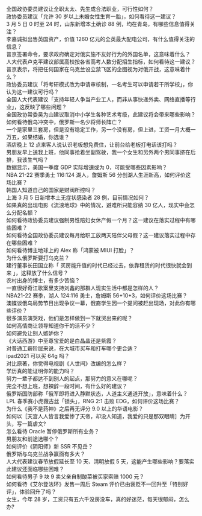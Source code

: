 全国政协委员建议让全职太太、先生成合法职业，可行性如何？  
政协委员建议「允许 30 岁以上未婚女性生育一胎」，如何看待这一建议？  
3 月 5 日 0 时至 24 时，山东新增本土确诊 88 例，均在青岛，有哪些信息值得关注？  
李嘉诚拟出售英国资产，价值 1260 亿元的全英最大配电公司，有什么值得关注的信息？  
普京签署命令，要求政府确定对俄实施不友好行为的外国名单，这意味着什么？  
人大代表卢克平建议部属高校按各省高考人数分配招生指标，如何看待这一建议？  
普京表示，将把任何国家在乌克兰设立禁飞区的企图视为对俄开战，这意味着什么？  
政协委员建议「将考研模式改为申请审核制，一名考生可以申请若干所学校」，你认为这一建议可行吗？  
全国人大代表建议「支持年轻人争当产业工人，而非从事快递外卖、网络直播等行业」，这反映了哪些问题？  
全国政协常委吴为山建议取消中小学生各种艺术考级，此建议将会带来哪些影响？  
如何看待俄乌冲突中，俄罗斯一名少将师长阵亡？  
一个是家里三套房，但是没有稳定工作，另一个没有房，但上进，工资一月大概一万五，如果结婚，你选谁？  
酒店晚上 12 点来客人说认识老板想免费住，让前台给老板打电话该打吗？  
男朋友早上送我上班，他同事抢着坐副驾驶，我一个女生和另外两个男同事挤在后排，我该生气吗？  
数据显示，美国一季度 GDP 实际增速或为 0，可能受哪些因素影响？  
NBA 21-22 赛季勇士 116:124 湖人，詹姆斯 56 分创湖人生涯新高，如何评价这场比赛？  
韩国人知道自己的国家是财阀所控吗？  
上海 3 月 5 日新增本土无症状感染者 28 例，目前情况如何？  
如果真的出现电影《流浪地球》中的情况，避难所只能容纳 30 亿人，现实中会怎么分配名额？  
如何看待政协委员建议强制男性陪妇女休产假一个月？这一建议在落实过程中有哪些困难？  
如何看待全国政协委员建议每月给职工放两天陪伴父母假？这一建议落实过程中存在哪些困难？  
如何看待博主地球上的 Alex 称「鸿蒙被 MIUI 打脸」？  
为什么俄罗斯要打乌克兰？  
建行董事长田国立称「 买房能升值的时代已经过去，依靠租赁的时代很快就会到来 」，这释放了什么信号？  
农村出身的博士，有多少苦恼？  
一直很好奇江歌案里支持刘鑫的那群人现实生活中都是怎样的人？  
NBA21-22 赛季，湖人 124:116 勇士，詹姆斯 56+10+3，如何评价这场比赛？  
澳媒谈俄乌局势节目出现争议一幕，俄裔学生因一个提问被赶出现场，对此你有哪些评价？  
很多演员演哭戏，他们是怎样做到一下就哭出来的呢？  
如何高情商让领导知道你干的活不少？  
如何避免让别人嫉妒你？  
《大话西游》中至尊宝爱的是白晶晶还是紫霞？  
对普通工薪阶层来说，在大城市买车和打车哪个更合适？  
ipad2021 可以买 64g 吗？  
对比原著，你觉得电视剧《人世间》改编的怎么样？  
学历真的能证明你的能力吗？  
努力一辈子都达不到别人的起点，那努力的意义在哪呢？  
完全不想上班，想裸辞一段时间，有什么好的建议？  
俄罗斯国防部称「俄军即将进入静默状态，人道主义通道开放」，意味着什么？  
LPL 春季赛小虎薇古丝「锁头」，RNG 2:1 击败 EDG，如何评价这场比赛？  
为什么《我不是药神》之后再无评分 9.0 以上的华语电影？  
如何以［天宫人人皆言我爱惨了天帝，却没人知道，我爱的只是那双眼睛］为开头，写一篇虐文?  
怎么看待 Oracle 暂停俄罗斯所有业务？  
男朋友和前途选哪个？  
如何评价《阴阳师》新 SSR 不见岳？  
俄罗斯与乌克兰战争赢面有多大？  
人大代表建议春节放假延长至 10 天、清明放假 5 天，这能产生哪些影响？要落实此建议还面临哪些困难？  
如何看待男子 9 块 9 卖父亲自制酸菜被买家索赔 1000 元？  
如何看待《艾尔登法环》发售一周后 Steam 评价已由褒贬不一回升至「特别好评」，体验回升了吗？  
女生，今年 28 岁，工资只有五六千没房没车，真的好迷茫，每天很郁闷，怎么办?  
